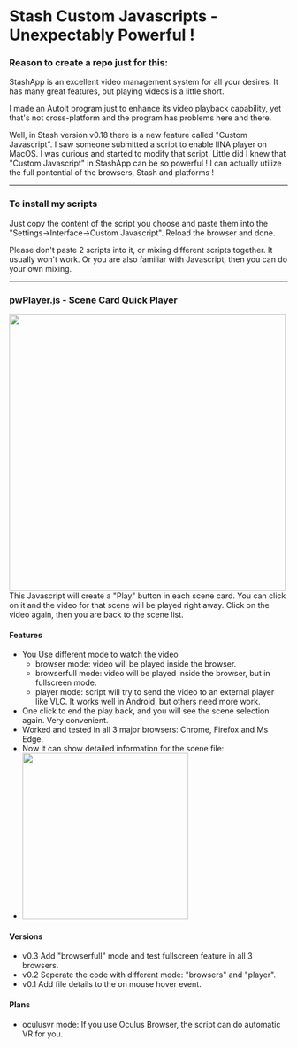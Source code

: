 # Stash Custom Javascripts - Unexpectably Powerful !
<p>
 
### Reason to create a repo just for this:
 
StashApp is an excellent video management system for all your desires. It has many great features, but playing videos is a little short.<p>
I made an AutoIt program just to enhance its video playback capability, yet that's not cross-platform and the program has problems here and there.<p>
Well, in Stash version v0.18 there is a new feature called "Custom Javascript". I saw someone submitted a script to enable IINA player on MacOS. I was curious and started to modify that script. Little did I knew that "Custom Javascript" in StashApp can be so powerful ! I can actually utilize the full pontential of the browsers, Stash and platforms !<p>

-----

### To install my scripts
Just copy the content of the script you choose and paste them into the "Settings->Interface->Custom Javascript". Reload the browser and done.<p>
Please don't paste 2 scripts into it, or mixing different scripts together. It usually won't work. Or you are also familiar with Javascript, then you can do your own mixing.

-----

### pwPlayer.js - Scene Card Quick Player
 <img src="https://user-images.githubusercontent.com/22040708/211264163-5f25f566-8217-4334-9df6-ca742a5e92c5.png" width=500 /> <br>
This Javascript will create a "Play" button in each scene card. You can click on it and the video for that scene will be played right away. Click on the video again, then you are back to the scene list.
#### Features
* You Use different mode to watch the video
  - browser mode: video will be played inside the browser.
  - browserfull mode: video will be played inside the browser, but in fullscreen mode.
  - player mode: script will try to send the video to an external player like VLC. It works well in Android, but others need more work.
* One click to end the play back, and you will see the scene selection again. Very convenient.
* Worked and tested in all 3 major browsers: Chrome, Firefox and Ms Edge.
* Now it can show detailed information for the scene file:
* <img src="https://user-images.githubusercontent.com/22040708/211918593-b30a6f0f-bf06-44b3-96dc-d5bf6599bce2.png" width=300 />
#### Versions
 - v0.3 Add "browserfull" mode and test fullscreen feature in all 3 browsers.
 - v0.2 Seperate the code with different mode: "browsers" and "player".
 - v0.1 Add file details to the on mouse hover event.
#### Plans
  - oculusvr mode: If you use Oculus Browser, the script can do automatic VR for you.
